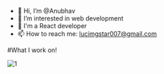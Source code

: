 - 👋 Hi, I’m @Anubhav
- 👀 I’m interested in web development
- 🌱 I'm a React developer
- 📫 How to reach me: lucimgstar007@gmail.com

 #What I work on!
 
 ![1](https://github.com/Anubhav-dev-web/Anubhav-dev-web/assets/80172002/33e0600e-7458-4201-b44d-8e81b05dad4e)

<!---
Anubhav-dev-web/Anubhav-dev-web is a ✨ special ✨ repository because its `README.md` (this file) appears on your GitHub profile.
You can click the Preview link to take a look at your changes.
--->
